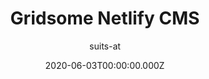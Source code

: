 ---
title: Gridsome Netlify CMS
github: https://github.com/suits-at/netlifycms-gridsome
author: suits-at
demo: https://netlifycms-gridsome.suits.at
date: 2020-06-03T00:00:00.000Z
ssg:
  - Gridsome
cms:
  - NetlifyCMS
category:
  - Blog
description: A simple, hackable & minimalistic template for Gridsome
draft: true
publish_date: '2019-04-14T11:51:06Z'
update_date: '2021-05-14T13:57:55Z'
github_star: 54
github_fork: 35
---